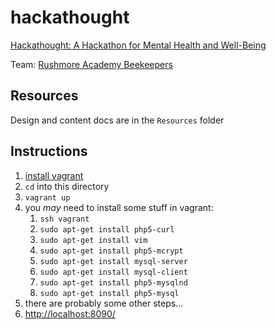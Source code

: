 hackathought
============

[Hackathought: A Hackathon for Mental Health and Well-Being](http://hackathought.challengepost.com/)

Team: [Rushmore Academy Beekeepers](http://hackathought.challengepost.com/submissions/29594-rushmore-academy-beekeepers)

## Resources

Design and content docs are in the `Resources` folder

## Instructions

1. [install vagrant](https://www.vagrantup.com/)
2. `cd` into this directory
3. `vagrant up`
5. you *may* need to install some stuff in vagrant:
	1. `ssh vagrant`
	2. `sudo apt-get install php5-curl`
	3. `sudo apt-get install vim`
	4. `sudo apt-get install php5-mcrypt`
	5. `sudo apt-get install mysql-server`
	6. `sudo apt-get install mysql-client`
	7. `sudo apt-get install php5-mysqlnd`
	8. `sudo apt-get install php5-mysql`
6. there are probably some other steps…
7. <http://localhost:8090/>
